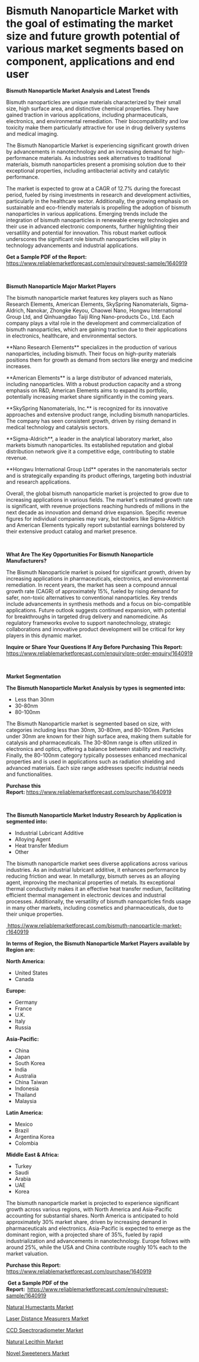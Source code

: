 <p><h1>Bismuth Nanoparticle Market with the goal of estimating the market size and future growth potential of various market segments based on component, applications and end user</h1></p><p><strong>Bismuth Nanoparticle Market Analysis and Latest Trends</strong></p>
<p><p>Bismuth nanoparticles are unique materials characterized by their small size, high surface area, and distinctive chemical properties. They have gained traction in various applications, including pharmaceuticals, electronics, and environmental remediation. Their biocompatibility and low toxicity make them particularly attractive for use in drug delivery systems and medical imaging.</p><p>The Bismuth Nanoparticle Market is experiencing significant growth driven by advancements in nanotechnology and an increasing demand for high-performance materials. As industries seek alternatives to traditional materials, bismuth nanoparticles present a promising solution due to their exceptional properties, including antibacterial activity and catalytic performance. </p><p>The market is expected to grow at a CAGR of 12.7% during the forecast period, fueled by rising investments in research and development activities, particularly in the healthcare sector. Additionally, the growing emphasis on sustainable and eco-friendly materials is propelling the adoption of bismuth nanoparticles in various applications. Emerging trends include the integration of bismuth nanoparticles in renewable energy technologies and their use in advanced electronic components, further highlighting their versatility and potential for innovation. This robust market outlook underscores the significant role bismuth nanoparticles will play in technology advancements and industrial applications.</p></p>
<p><strong>Get a Sample PDF of the Report:&nbsp;</strong> <a href="https://www.reliablemarketforecast.com/enquiry/request-sample/1640919?utm_campaign=1893&utm_medium=2&utm_source=Github&utm_content=ia&utm_term=02042025&utm_id=bismuth-nanoparticle">https://www.reliablemarketforecast.com/enquiry/request-sample/1640919</a></p>
<p>&nbsp;</p>
<p><strong>Bismuth Nanoparticle Major Market Players</strong></p>
<p><p>The bismuth nanoparticle market features key players such as Nano Research Elements, American Elements, SkySpring Nanomaterials, Sigma-Aldrich, Nanokar, Zhongke Keyou, Chaowei Nano, Hongwu International Group Ltd, and Qinhuangdao Taiji Ring Nano-products Co., Ltd. Each company plays a vital role in the development and commercialization of bismuth nanoparticles, which are gaining traction due to their applications in electronics, healthcare, and environmental sectors.</p><p>**Nano Research Elements** specializes in the production of various nanoparticles, including bismuth. Their focus on high-purity materials positions them for growth as demand from sectors like energy and medicine increases.</p><p>**American Elements** is a large distributor of advanced materials, including nanoparticles. With a robust production capacity and a strong emphasis on R&D, American Elements aims to expand its portfolio, potentially increasing market share significantly in the coming years.</p><p>**SkySpring Nanomaterials, Inc.** is recognized for its innovative approaches and extensive product range, including bismuth nanoparticles. The company has seen consistent growth, driven by rising demand in medical technology and catalysis sectors.</p><p>**Sigma-Aldrich**, a leader in the analytical laboratory market, also markets bismuth nanoparticles. Its established reputation and global distribution network give it a competitive edge, contributing to stable revenue.</p><p>**Hongwu International Group Ltd** operates in the nanomaterials sector and is strategically expanding its product offerings, targeting both industrial and research applications.</p><p>Overall, the global bismuth nanoparticle market is projected to grow due to increasing applications in various fields. The market's estimated growth rate is significant, with revenue projections reaching hundreds of millions in the next decade as innovation and demand drive expansion. Specific revenue figures for individual companies may vary, but leaders like Sigma-Aldrich and American Elements typically report substantial earnings bolstered by their extensive product catalog and market presence.</p></p>
<p>&nbsp;</p>
<p><strong>What Are The Key Opportunities For Bismuth Nanoparticle Manufacturers?</strong></p>
<p><p>The Bismuth Nanoparticle market is poised for significant growth, driven by increasing applications in pharmaceuticals, electronics, and environmental remediation. In recent years, the market has seen a compound annual growth rate (CAGR) of approximately 15%, fueled by rising demand for safer, non-toxic alternatives to conventional nanoparticles. Key trends include advancements in synthesis methods and a focus on bio-compatible applications. Future outlook suggests continued expansion, with potential for breakthroughs in targeted drug delivery and nanomedicine. As regulatory frameworks evolve to support nanotechnology, strategic collaborations and innovative product development will be critical for key players in this dynamic market.</p></p>
<p><strong>Inquire or Share Your Questions If Any Before Purchasing This Report:</strong> <a href="https://www.reliablemarketforecast.com/enquiry/pre-order-enquiry/1640919?utm_campaign=1893&utm_medium=2&utm_source=Github&utm_content=ia&utm_term=02042025&utm_id=bismuth-nanoparticle">https://www.reliablemarketforecast.com/enquiry/pre-order-enquiry/1640919</a></p>
<p>&nbsp;</p>
<p><strong>Market Segmentation</strong></p>
<p><strong>The Bismuth Nanoparticle Market Analysis by types is segmented into:</strong></p>
<p><ul><li>Less than 30nm</li><li>30-80nm</li><li>80-100nm</li></ul></p>
<p><p>The Bismuth Nanoparticle market is segmented based on size, with categories including less than 30nm, 30-80nm, and 80-100nm. Particles under 30nm are known for their high surface area, making them suitable for catalysis and pharmaceuticals. The 30-80nm range is often utilized in electronics and optics, offering a balance between stability and reactivity. Finally, the 80-100nm category typically possesses enhanced mechanical properties and is used in applications such as radiation shielding and advanced materials. Each size range addresses specific industrial needs and functionalities.</p></p>
<p><strong>Purchase this Report:&nbsp;</strong><a href="https://www.reliablemarketforecast.com/purchase/1640919?utm_campaign=1893&utm_medium=2&utm_source=Github&utm_content=ia&utm_term=02042025&utm_id=bismuth-nanoparticle">https://www.reliablemarketforecast.com/purchase/1640919</a></p>
<p>&nbsp;</p>
<p><strong>The Bismuth Nanoparticle Market Industry Research by Application is segmented into:</strong></p>
<p><ul><li>Industrial Lubricant Additive</li><li>Alloying Agent</li><li>Heat transfer Medium</li><li>Other</li></ul></p>
<p><p>The bismuth nanoparticle market sees diverse applications across various industries. As an industrial lubricant additive, it enhances performance by reducing friction and wear. In metallurgy, bismuth serves as an alloying agent, improving the mechanical properties of metals. Its exceptional thermal conductivity makes it an effective heat transfer medium, facilitating efficient thermal management in electronic devices and industrial processes. Additionally, the versatility of bismuth nanoparticles finds usage in many other markets, including cosmetics and pharmaceuticals, due to their unique properties.</p></p>
<p><a href="https://www.reliablemarketforecast.com/bismuth-nanoparticle-market-r1640919?utm_campaign=1893&utm_medium=2&utm_source=Github&utm_content=ia&utm_term=02042025&utm_id=bismuth-nanoparticle">&nbsp;https://www.reliablemarketforecast.com/bismuth-nanoparticle-market-r1640919</a></p>
<p><strong>In terms of Region, the Bismuth Nanoparticle Market Players available by Region are:</strong></p>
<p>
    <p> <strong> North America: </strong>
        <ul>
            <li>United States</li>
            <li>Canada</li>
        </ul>
        </p> 
    <p> <strong> Europe: </strong>
        <ul>
            <li>Germany</li>
            <li>France</li>
            <li>U.K.</li>
            <li>Italy</li>
            <li>Russia</li>
        </ul>
        </p> 
    <p> <strong> Asia-Pacific: </strong>
        <ul>
            <li>China</li>
            <li>Japan</li>
            <li>South Korea</li>
            <li>India</li>
            <li>Australia</li>
            <li>China Taiwan</li>
            <li>Indonesia</li>
            <li>Thailand</li>
            <li>Malaysia</li>
        </ul>
        </p> 
    <p> <strong> Latin America: </strong>
        <ul>
            <li>Mexico</li>
            <li>Brazil</li>
            <li>Argentina Korea</li>
            <li>Colombia</li>
        </ul>
        </p> 
    <p> <strong> Middle East & Africa: </strong>
        <ul>
            <li>Turkey</li>
            <li>Saudi</li>
            <li>Arabia</li>
            <li>UAE</li>
            <li>Korea</li>
        </ul>
    </p>
    </p>
<p><p>The bismuth nanoparticle market is projected to experience significant growth across various regions, with North America and Asia-Pacific accounting for substantial shares. North America is anticipated to hold approximately 30% market share, driven by increasing demand in pharmaceuticals and electronics. Asia-Pacific is expected to emerge as the dominant region, with a projected share of 35%, fueled by rapid industrialization and advancements in nanotechnology. Europe follows with around 25%, while the USA and China contribute roughly 10% each to the market valuation.</p></p>
<p><strong>Purchase this Report: </strong><a href="https://www.reliablemarketforecast.com/purchase/1640919?utm_campaign=1893&utm_medium=2&utm_source=Github&utm_content=ia&utm_term=02042025&utm_id=bismuth-nanoparticle">https://www.reliablemarketforecast.com/purchase/1640919</a></p>
<p>&nbsp;<strong>Get a Sample PDF of the Report:&nbsp;&nbsp;</strong><a href="https://www.reliablemarketforecast.com/enquiry/request-sample/1640919?utm_campaign=1893&utm_medium=2&utm_source=Github&utm_content=ia&utm_term=02042025&utm_id=bismuth-nanoparticle">https://www.reliablemarketforecast.com/enquiry/request-sample/1640919</a></p>
<p><strong></strong></p>
<p><p><a href="https://github.com/luerabollevc/Market-Research-Report-List-1/blob/main/natural-humectants-market.md?utm_campaign=1893&utm_medium=2&utm_source=Github&utm_content=ia&utm_term=02042025&utm_id=bismuth-nanoparticle">Natural Humectants Market</a></p><p><a href="https://github.com/hiwatchucuy/Market-Research-Report-List-1/blob/main/laser-distance-measurers-market.md?utm_campaign=1893&utm_medium=2&utm_source=Github&utm_content=ia&utm_term=02042025&utm_id=bismuth-nanoparticle">Laser Distance Measurers Market</a></p><p><a href="https://github.com/tyreinhssan/Market-Research-Report-List-1/blob/main/ccd-spectroradiometer-market.md?utm_campaign=1893&utm_medium=2&utm_source=Github&utm_content=ia&utm_term=02042025&utm_id=bismuth-nanoparticle">CCD Spectroradiometer Market</a></p><p><a href="https://github.com/aertsfecto0h/Market-Research-Report-List-1/blob/main/natural-lecithin-market.md?utm_campaign=1893&utm_medium=2&utm_source=Github&utm_content=ia&utm_term=02042025&utm_id=bismuth-nanoparticle">Natural Lecithin Market</a></p><p><a href="https://github.com/barlevsebako/Market-Research-Report-List-1/blob/main/novel-sweeteners-market.md?utm_campaign=1893&utm_medium=2&utm_source=Github&utm_content=ia&utm_term=02042025&utm_id=bismuth-nanoparticle">Novel Sweeteners Market</a></p></p>